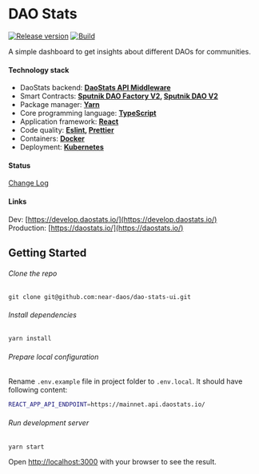 # DAO Stats

[![Release version](https://img.shields.io/github/v/release/near-daos/dao-stats-ui)](https://github.com/near-daos/dao-stats-ui/releases/)
[![Build](https://github.com/near-daos/dao-stats-ui/actions/workflows/build-deploy.yaml/badge.svg)](https://github.com/near-daos/dao-stats-ui/actions/workflows/build-deploy.yaml)

A simple dashboard to get insights about different DAOs for communities.

#### Technology stack

- DaoStats backend: **[DaoStats API Middleware](https://github.com/near-daos/dao-stats-api)**
- Smart Contracts: **[Sputnik DAO Factory V2](https://github.com/near-daos/sputnik-dao-contract/tree/main/sputnikdao-factory2), [Sputnik DAO V2](https://github.com/near-daos/sputnik-dao-contract/tree/main/sputnikdao2)**
- Package manager: **[Yarn](https://yarnpkg.com/)**
- Core programming language: **[TypeScript](https://www.typescriptlang.org/)**
- Application framework: **[React](https://reactjs.org/)**
- Code quality: **[Eslint](https://eslint.org/), [Prettier](https://prettier.io/)**
- Containers: **[Docker](https://www.docker.com/)**
- Deployment: **[Kubernetes](https://kubernetes.io/)**

#### Status

[Change Log](https://github.com/near-daos/dao-stats--ui/releases/latest)

#### Links

Dev: [https://develop.daostats.io/](https://develop.daostats.io/)  
Production: [https://daostats.io/](https://daostats.io/)

## Getting Started

###### Clone the repo

```
git clone git@github.com:near-daos/dao-stats-ui.git
```

###### Install dependencies

```bash
yarn install
```

###### Prepare local configuration

Rename `.env.example` file in project folder to `.env.local`. It should have following content:

```bash
REACT_APP_API_ENDPOINT=https://mainnet.api.daostats.io/
```

###### Run development server

```bash
yarn start
```

Open [http://localhost:3000](http://localhost:3000) with your browser to see the result.
